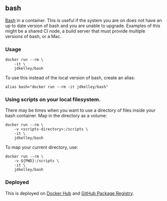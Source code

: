 ## bash

[Bash][1] in a container. This is useful if the system you are on does not have an up to date version of bash and you are unable to upgrade. Examples of this might be a shared CI node, a build server that must provide multiple versions of bash, or a Mac.

### Usage

```
docker run --rm \
    -it \
    jdkelley/bash
```

To use this instead of the local version of bash, create an alias:

```
alias bash="docker run --rm -it jdkelley/bash"
```

### Using scripts on your local filesystem.

There may be times when you want to use a directory of files inside your bash container. Map in the directory as a volume:

```
docker run --rm \
    -v <scripts-directory>:/scripts \
    -it \
    jdkelley/bash
```

To map your current directory, use:

```
docker run --rm \
    -v ${PWD}:/scripts \
    -it \
    jdkelley/bash
```

### Deployed

This is deployed on [Docker Hub][2] and [GitHub Package Registry][3].

[//]: # "LINKS"

[1]: https://www.gnu.org/software/bash/     "GNU Bash"
[2]: https://hub.docker.com/r/jdkelley/bash "jdkelley/bash"
[3]: https://github.com/jdkelley/dockerfiles/packages/39804 "On GitHub Package Registry"
